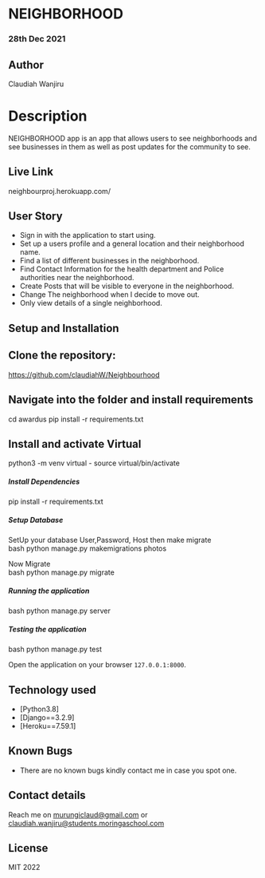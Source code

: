 # NEIGHBORHOOD

### 28th Dec 2021

## Author  
  
Claudiah Wanjiru
  
# Description  
NEIGHBORHOOD app is an app that allows users to see neighborhoods and see businesses in them as well as post updates for the community to see.
  
##  Live Link  

neighbourproj.herokuapp.com/


 
## User Story  
  
* Sign in with the application to start using.
* Set up a users profile and a general location and their neighborhood name.
* Find a list of different businesses in the neighborhood.
* Find Contact Information for the health department and Police authorities near the neighborhood.
* Create Posts that will be visible to everyone in the neighborhood.
* Change The neighborhood when I decide to move out.
* Only view details of a single neighborhood.

  
## Setup and Installation  

## Clone the repository:  
 
 https://github.com/claudiahW/Neighbourhood

## Navigate into the folder and install requirements 

 cd awardus pip install -r requirements.txt 

## Install and activate Virtual 

python3 -m venv virtual - source virtual/bin/activate  

##### Install Dependencies  
 
 pip install -r requirements.txt
 
 ##### Setup Database  
  SetUp your database User,Password, Host then make migrate  
 bash 
python manage.py makemigrations photos
  
 Now Migrate  
 bash 
 python manage.py migrate 

##### Running the application  
 bash 
 python manage.py server 

##### Testing the application  
 bash 
 python manage.py test 

Open the application on your browser `127.0.0.1:8000`.  
  
  
## Technology used  
  
* [Python3.8]
* [Django==3.2.9] 
* [Heroku==7.59.1]
  
  
## Known Bugs  
* There are no known bugs kindly contact me in case you spot one.

## Contact details
Reach me on murungiclaud@gmail.com or
claudiah.wanjiru@students.moringaschool.com


## License

MIT 2022 